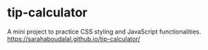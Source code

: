 # tip-calculator
A mini project to practice CSS styling and JavaScript functionalities.
https://sarahaboudalal.github.io/tip-calculator/

